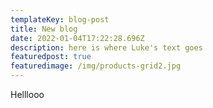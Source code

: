 ```yaml
---
templateKey: blog-post
title: New blog
date: 2022-01-04T17:22:28.696Z
description: here is where Luke's text goes
featuredpost: true
featuredimage: /img/products-grid2.jpg
---
```

Helllooo